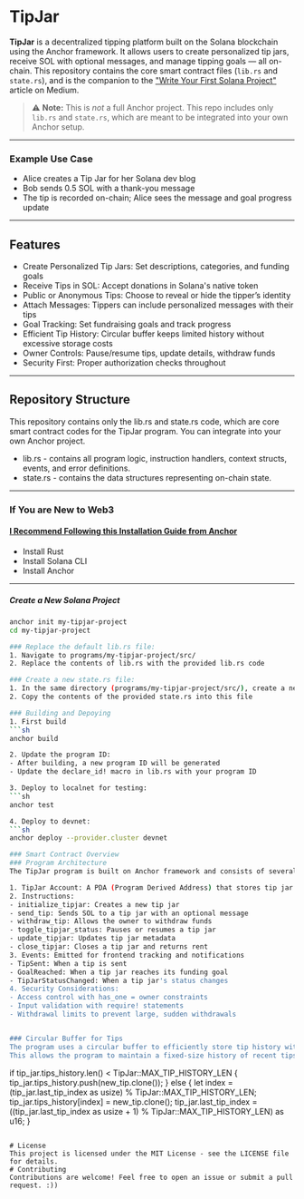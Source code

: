 # TipJar
**TipJar** is a decentralized tipping platform built on the Solana blockchain using the Anchor framework. It allows users to create personalized tip jars, receive SOL with optional messages, and manage tipping goals — all on-chain. This repository contains the core smart contract files (`lib.rs` and `state.rs`), and is the companion to the ["Write Your First Solana Project"](https://medium.com/...) article on Medium.

> ⚠️ **Note:** This is *not* a full Anchor project. This repo includes only `lib.rs` and `state.rs`, which are meant to be integrated into your own Anchor setup.
> 
---

### Example Use Case
- Alice creates a Tip Jar for her Solana dev blog
- Bob sends 0.5 SOL with a thank-you message
- The tip is recorded on-chain; Alice sees the message and goal progress update

---

## Features
- Create Personalized Tip Jars: Set descriptions, categories, and funding goals
- Receive Tips in SOL: Accept donations in Solana's native token
- Public or Anonymous Tips: Choose to reveal or hide the tipper’s identity
- Attach Messages: Tippers can include personalized messages with their tips
- Goal Tracking: Set fundraising goals and track progress
- Efficient Tip History: Circular buffer keeps limited history without excessive storage costs
- Owner Controls: Pause/resume tips, update details, withdraw funds
- Security First: Proper authorization checks throughout

---

## Repository Structure
This repository contains only the lib.rs and state.rs code, which are core smart contract codes for the TipJar program. You can integrate into your own Anchor project.

- lib.rs - contains all program logic, instruction handlers, context structs, events, and error definitions.
- state.rs - contains the data structures representing on-chain state.

---

### If You are New to Web3
#### [I Recommend Following this Installation Guide from Anchor](https://www.anchor-lang.com/docs/installation)
- Install Rust
- Install Solana CLI
- Install Anchor

---

##### Create a New Solana Project
```sh
anchor init my-tipjar-project
cd my-tipjar-project

### Replace the default lib.rs file:
1. Navigate to programs/my-tipjar-project/src/
2. Replace the contents of lib.rs with the provided lib.rs code

### Create a new state.rs file:
1. In the same directory (programs/my-tipjar-project/src/), create a new file named state.rs
2. Copy the contents of the provided state.rs into this file

### Building and Depoying
1. First build
```sh
anchor build

2. Update the program ID:
- After building, a new program ID will be generated
- Update the declare_id! macro in lib.rs with your program ID

3. Deploy to localnet for testing:
```sh
anchor test

4. Deploy to devnet:
```sh
anchor deploy --provider.cluster devnet

### Smart Contract Overview
### Program Architecture
The TipJar program is built on Anchor framework and consists of several key components:

1. TipJar Account: A PDA (Program Derived Address) that stores tip jar metadata including owner, description, goal amount, and a history of received tips.
2. Instructions:
- initialize_tipjar: Creates a new tip jar
- send_tip: Sends SOL to a tip jar with an optional message
- withdraw_tip: Allows the owner to withdraw funds
- toggle_tipjar_status: Pauses or resumes a tip jar
- update_tipjar: Updates tip jar metadata
- close_tipjar: Closes a tip jar and returns rent
3. Events: Emitted for frontend tracking and notifications
- TipSent: When a tip is sent
- GoalReached: When a tip jar reaches its funding goal
- TipJarStatusChanged: When a tip jar's status changes
4. Security Considerations:
- Access control with has_one = owner constraints
- Input validation with require! statements
- Withdrawal limits to prevent large, sudden withdrawals


### Circular Buffer for Tips
The program uses a circular buffer to efficiently store tip history without unbounded growth.
This allows the program to maintain a fixed-size history of recent tips while tracking the total count of all tips ever received.
```
if tip_jar.tips_history.len() < TipJar::MAX_TIP_HISTORY_LEN {
    tip_jar.tips_history.push(new_tip.clone());
} else {
    let index = (tip_jar.last_tip_index as usize) % TipJar::MAX_TIP_HISTORY_LEN;
    tip_jar.tips_history[index] = new_tip.clone();
    tip_jar.last_tip_index = ((tip_jar.last_tip_index as usize + 1) % TipJar::MAX_TIP_HISTORY_LEN) as u16;
}
```

# License
This project is licensed under the MIT License - see the LICENSE file for details.
# Contributing
Contributions are welcome! Feel free to open an issue or submit a pull request. :))
